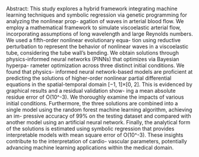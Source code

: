 Abstract: 
This study explores a hybrid framework integrating machine learning techniques
and symbolic regression via genetic programming for analyzing the nonlinear prop-
agation of waves in arterial blood flow. We employ a mathematical framework to
simulate viscoelastic arterial flow, incorporating assumptions of long wavelength
and large Reynolds numbers. We used a fifth-order nonlinear evolutionary equa-
tion using reductive perturbation to represent the behavior of nonlinear waves in a
viscoelastic tube, considering the tube wall’s bending. We obtain solutions through
physics-informed neural networks (PINNs) that optimizes via Bayesian hyperpa-
rameter optimization across three distinct initial conditions. We found that physics-
informed neural network-based models are proficient at predicting the solutions of
higher-order nonlinear partial differential equations in the spatial-temporal domain
[−1, 1]×[0, 2]. This is evidenced by graphical results and a residual validation show-
ing a mean absolute residue error of O(10^-3). We thoroughly examine the impacts
of various initial conditions. Furthermore, the three solutions are combined into a
single model using the random forest machine learning algorithm, achieving an im-
pressive accuracy of 99% on the testing dataset and compared with another model
using an artificial neural network. Finally, the analytical form of the solutions is
estimated using symbolic regression that provides interpretable models with mean
square error of O(10^-3). These insights contribute to the interpretation of cardio-
vascular parameters, potentially advancing machine learning applications within the
medical domain.
